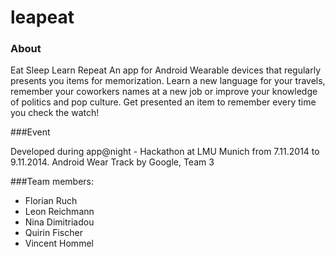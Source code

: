 leapeat
=======

### About
Eat Sleep Learn Repeat
An app for Android Wearable devices that regularly presents you items for memorization. 
Learn a new language for your travels, remember your coworkers names at a new job or improve your knowledge of politics and pop culture.
Get presented an item to remember every time you check the watch!  

###Event

Developed during app@night - Hackathon at LMU Munich from 7.11.2014 to 9.11.2014.
Android Wear Track by Google, Team 3

###Team members:

* Florian Ruch  
* Leon Reichmann  
* Nina Dimitriadou  
* Quirin Fischer  
* Vincent Hommel
